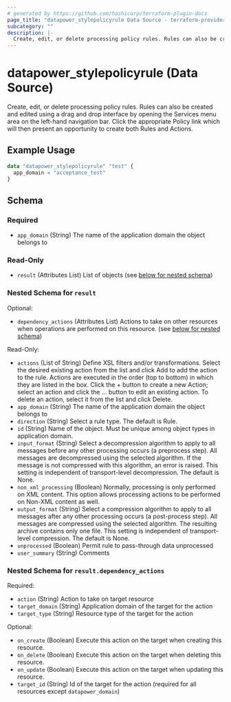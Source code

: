 ```yaml
---
# generated by https://github.com/hashicorp/terraform-plugin-docs
page_title: "datapower_stylepolicyrule Data Source - terraform-provider-datapower"
subcategory: ""
description: |-
  Create, edit, or delete processing policy rules. Rules can also be created and edited using a drag and drop interface by opening the Services menu area on the left-hand navigation bar. Click the appropriate Policy link which will then present an opportunity to create both Rules and Actions.
---
```


# datapower_stylepolicyrule (Data Source)

Create, edit, or delete processing policy rules. Rules can also be created and edited using a drag and drop interface by opening the Services menu area on the left-hand navigation bar. Click the appropriate Policy link which will then present an opportunity to create both Rules and Actions.

## Example Usage

```terraform
data "datapower_stylepolicyrule" "test" {
  app_domain = "acceptance_test"
}
```

<!-- schema generated by tfplugindocs -->
## Schema

### Required

- `app_domain` (String) The name of the application domain the object belongs to

### Read-Only

- `result` (Attributes List) List of objects (see [below for nested schema](#nestedatt--result))

<a id="nestedatt--result"></a>
### Nested Schema for `result`

Optional:

- `dependency_actions` (Attributes List) Actions to take on other resources when operations are performed on this resource. (see [below for nested schema](#nestedatt--result--dependency_actions))

Read-Only:

- `actions` (List of String) Define XSL filters and/or transformations. Select the desired existing action from the list and click Add to add the action to the rule. Actions are executed in the order (top to bottom) in which they are listed in the box. Click the + button to create a new Action; select an action and click the ... button to edit an existing action. To delete an action, select it from the list and click Delete.
- `app_domain` (String) The name of the application domain the object belongs to
- `direction` (String) Select a rule type. The default is Rule.
- `id` (String) Name of the object. Must be unique among object types in application domain.
- `input_format` (String) Select a decompression algorithm to apply to all messages before any other processing occurs (a preprocess step). All messages are decompressed using the selected algorithm. If the message is not compressed with this algorithm, an error is raised. This setting is independent of transport-level decompression. The default is None.
- `non_xml_processing` (Boolean) Normally, processing is only performed on XML content. This option allows processing actions to be performed on Non-XML content as well.
- `output_format` (String) Select a compression algorithm to apply to all messages after any other processing occurs (a post-process step). All messages are compressed using the selected algorithm. The resulting archive contains only one file. This setting is independent of transport-level compression. The default is None.
- `unprocessed` (Boolean) Permit rule to pass-through data unprocessed
- `user_summary` (String) Comments

<a id="nestedatt--result--dependency_actions"></a>
### Nested Schema for `result.dependency_actions`

Required:

- `action` (String) Action to take on target resource
- `target_domain` (String) Application domain of the target for the action
- `target_type` (String) Resource type of the target for the action

Optional:

- `on_create` (Boolean) Execute this action on the target when creating this resource.
- `on_delete` (Boolean) Execute this action on the target when deleting this resource.
- `on_update` (Boolean) Execute this action on the target when updating this resource.
- `target_id` (String) Id of the target for the action (required for all resources except `datapower_domain`)
